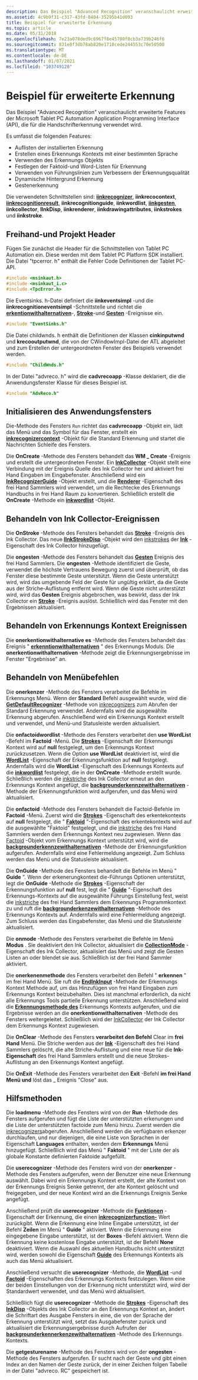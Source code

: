 ```yaml
---
description: Das Beispiel "Advanced Recognition" veranschaulicht erweiterte Features der Microsoft Tablet PC Automation Application Programming Interface (API), die für die Handschrifterkennung verwendet wird.
ms.assetid: 4c9b9f31-c317-43fd-8404-35295b41d093
title: Beispiel für erweiterte Erkennung
ms.topic: article
ms.date: 05/31/2018
ms.openlocfilehash: 7e23a078ded9c6967f8e45780f8cb3a739b246f6
ms.sourcegitcommit: 831e8f3db78ab820e1710cede244553c70e50500
ms.translationtype: MT
ms.contentlocale: de-DE
ms.lasthandoff: 01/07/2021
ms.locfileid: "103749120"
---
```

# <a name="advanced-recognition-sample"></a>Beispiel für erweiterte Erkennung

Das Beispiel "Advanced Recognition" veranschaulicht erweiterte Features der Microsoft Tablet PC Automation Application Programming Interface (API), die für die Handschrifterkennung verwendet wird.

Es umfasst die folgenden Features:

-   Auflisten der installierten Erkennung
-   Erstellen eines Erkennungs Kontexts mit einer bestimmten Sprache
-   Verwenden des Erkennungs Objekts
-   Festlegen der Faktoid-und Word-Listen für Erkennung
-   Verwenden von Führungslinien zum Verbessern der Erkennungsqualität
-   Dynamische Hintergrund Erkennung
-   Gestenerkennung

Die verwendeten Schnittstellen sind: [**iinkrecognizer**](/windows/desktop/api/msinkaut/nn-msinkaut-iinkrecognizer), **iinkrecocontext**, [**iinkrecognitionresult**](/windows/desktop/api/msinkaut/nn-msinkaut-iinkrecognitionresult), **iinkrecognitionguide**, **iinkwordlist**, [**iinkgesten**](/windows/desktop/api/msinkaut/nn-msinkaut-iinkgesture), **iinkcollector**, **IInkDisp**, **iinkrenderer**, **iinkdrawingattributes**, **iinkstrokes** und **iinkstroke**.

## <a name="ink-and-project-headers"></a>Freihand-und Projekt Header

Fügen Sie zunächst die Header für die Schnittstellen von Tablet PC Automation ein. Diese werden mit dem Tablet PC Platform SDK installiert. Die Datei "tpcerror. h" enthält die Fehler Code Definitionen der Tablet PC-API.


```C++
#include <msinkaut.h>
#include <msinkaut_i.c>
#include <TpcError.h>
```



Die Eventsinks. h-Datei definiert die **iinkeventsimpl** -und die **iinkrecognitioneventsimpl** -Schnittstelle und richtet die [**erkentionwithalternativen**](inkrecognizercontext-recognitionwithalternates.md)-, [**Stroke**](inkcollector-stroke.md)-und [**Gesten**](inkcollector-gesture.md) -Ereignisse ein.


```C++
#include "EventSinks.h"
```



Die Datei childwnds. h enthält die Definitionen der Klassen **cinkinputwnd** und **krecooutputwnd**, die von der CWindowImpl-Datei der ATL abgeleitet und zum Erstellen der untergeordneten Fenster des Beispiels verwendet werden.


```C++
#include "ChildWnds.h"
```



In der Datei "advreco. h" wird die **cadvrecoapp** -Klasse deklariert, die die Anwendungsfenster Klasse für dieses Beispiel ist.


```C++
#include "AdvReco.h"
```



## <a name="initializing-the-application-window"></a>Initialisieren des Anwendungsfensters

Die-Methode des Fensters `Run` richtet das **cadvrecoapp** -Objekt ein, lädt das Menü und das Symbol für das Fenster, erstellt ein [**inkrecognizercontext**](inkrecognizercontext-class.md) -Objekt für die Standard Erkennung und startet die Nachrichten Schleife des Fensters.

Die **OnCreate** -Methode des Fensters behandelt das **WM \_ Create** -Ereignis und erstellt die untergeordneten Fenster. Ein [**InkCollector**](inkcollector-class.md) -Objekt stellt eine Verbindung mit der Ereignis Quelle des Ink Collector her und aktiviert frei Hand Eingaben im Eingabefenster. Anschließend wird ein [**InkRecognizerGuide**](inkrecognizerguide-class.md) -Objekt erstellt, und die [**Renderer**](/windows/desktop/api/msinkaut/nf-msinkaut-iinkcollector-get_renderer) -Eigenschaft des frei Hand Sammlers wird verwendet, um die Rechtecke des Erkennungs Handbuchs in frei Hand Raum zu konvertieren. Schließlich erstellt die **OnCreate** -Methode ein [**inkwordlist**](inkwordlist-class.md) -Objekt.

## <a name="handling-ink-collector-events"></a>Behandeln von Ink Collector-Ereignissen

Die **OnStroke** -Methode des Fensters behandelt das [**Stroke**](inkcollector-stroke.md) -Ereignis des Ink Collector. Das neue [**IInkStrokeDisp**](/windows/desktop/api/msinkaut/nn-msinkaut-iinkstrokedisp) -Objekt wird den [inkstrokes](/previous-versions/windows/desktop/legacy/ms703293(v=vs.85)) der [**Ink**](/windows/desktop/api/msinkaut/nf-msinkaut-iinkcollector-get_ink) -Eigenschaft des Ink Collector hinzugefügt.

Die **ongesten** -Methode des Fensters behandelt das [**Gesten**](inkcollector-gesture.md) Ereignis des frei Hand Sammlers. Die **ongesten** -Methode identifiziert die Geste, verwendet die höchste Vertrauens Bewegung zuerst und überprüft, ob das Fenster diese bestimmte Geste unterstützt. Wenn die Geste unterstützt wird, wird das umgebende Feld der Geste für ungültig erklärt, da die Geste aus der Striche-Auflistung entfernt wird. Wenn die Geste nicht unterstützt wird, wird das **Gesten** Ereignis abgebrochen, was bewirkt, dass der Ink Collector ein [**Stroke**](inkcollector-stroke.md) -Ereignis auslöst. Schließlich wird das Fenster mit den Ergebnissen aktualisiert.

## <a name="handling-recognizer-context-events"></a>Behandeln von Erkennungs Kontext Ereignissen

Die **onerkentionwithalternative es** -Methode des Fensters behandelt das Ereignis " [**erkenntionwithalternativen**](inkrecognizercontext-recognitionwithalternates.md) " des Erkennungs Moduls. Die **onerkentionwithalternativen** -Methode zeigt die Erkennungsergebnisse im Fenster "Ergebnisse" an.

## <a name="handling-menu-commands"></a>Behandeln von Menübefehlen

Die **onerkenzer** -Methode des Fensters verarbeitet die Befehle im Erkennungs Menü. Wenn der **Standard** Befehl ausgewählt wurde, wird die [**GetDefaultRecognizer**](/windows/desktop/api/msinkaut/nf-msinkaut-iinkrecognizers-getdefaultrecognizer) -Methode von [inkrecognizers](/previous-versions/windows/desktop/legacy/ms702438(v=vs.85)) zum Abrufen der Standard Erkennung verwendet. Andernfalls wird die ausgewählte Erkennung abgerufen. Anschließend wird ein Erkennungs Kontext erstellt und verwendet, und Menü-und Statusleiste werden aktualisiert.

Die **onfactoidwordlist** -Methode des Fensters verarbeitet den **use WordList** -Befehl im **Factoid** -Menü. Die [**Strokes**](/windows/desktop/api/msinkaut15/nf-msinkaut15-iinkdivisionresult-get_strokes) -Eigenschaft der Erkennungs Kontext wird auf **null** festgelegt, um den Erkennungs Kontext zurückzusetzen. Wenn die Option **use WordList** deaktiviert ist, wird die [**WordList**](/windows/desktop/api/msinkaut/nf-msinkaut-iinkrecognizercontext-get_wordlist) -Eigenschaft der Erkennungsfunktion auf **null** festgelegt. Andernfalls wird die **WordList** -Eigenschaft des Erkennungs Kontexts auf die [**inkwordlist**](inkwordlist-class.md) festgelegt, die in der **OnCreate** -Methode erstellt wurde. Schließlich werden die [inkstriche](/previous-versions/windows/desktop/legacy/ms703293(v=vs.85)) des Ink Collector erneut an den Erkennungs Kontext angefügt, die [**backgrounderkennzewithalternativen**](/windows/desktop/api/msinkaut/nf-msinkaut-iinkrecognizercontext-backgroundrecognizewithalternates) -Methode der Erkennungsfunktion wird aufgerufen, und das Menü wird aktualisiert.

Die **onfactoid** -Methode des Fensters behandelt die Factoid-Befehle im **Factoid** -Menü. Zuerst wird die [**Strokes**](/windows/desktop/api/msinkaut15/nf-msinkaut15-iinkdivisionresult-get_strokes) -Eigenschaft des erkentekontexts auf **null** festgelegt, die " [**Faktoid**](/windows/desktop/api/msinkaut/nf-msinkaut-iinkrecognizercontext-get_factoid) "-Eigenschaft des erkentekontexts wird auf die ausgewählte "Faktoid" festgelegt, und die [inkstriche](/previous-versions/windows/desktop/legacy/ms703293(v=vs.85)) des frei Hand Sammlers werden dem Erkennungs Kontext neu zugewiesen. Wenn das [Factoid](factoid-constants.md) -Objekt vom Erkennungs Kontext unterstützt wird, wird die [**backgrounderkennzewithalternativen**](/windows/desktop/api/msinkaut/nf-msinkaut-iinkrecognizercontext-backgroundrecognizewithalternates) -Methode der Erkennungsfunktion aufgerufen. Andernfalls wird eine Fehlermeldung angezeigt. Zum Schluss werden das Menü und die Statusleiste aktualisiert.

Die **OnGuide** -Methode des Fensters behandelt die Befehle im Menü " **Guide** ". Wenn der erkenerungkontext die-Führungs Optionen unterstützt, legt die **OnGuide** -Methode die [**Strokes**](/windows/desktop/api/msinkaut15/nf-msinkaut15-iinkdivisionresult-get_strokes) -Eigenschaft der Erkennungsfunktion auf **null** fest, legt die " [**Guide**](/windows/desktop/api/msinkaut/nf-msinkaut-iinkrecognizercontext-get_guide) "-Eigenschaft des Erkennungs-Kontexts auf die ausgewählte Führungs Einstellung fest, weist die [inkstriche](/previous-versions/windows/desktop/legacy/ms703293(v=vs.85)) des frei Hand Sammlers dem Erkennungs Programmkontext zu und ruft die [**backgrounderkenzewithalternativen**](/windows/desktop/api/msinkaut/nf-msinkaut-iinkrecognizercontext-backgroundrecognizewithalternates) -Methode des Erkennungs Kontexts auf. Andernfalls wird eine Fehlermeldung angezeigt. Zum Schluss werden das Eingabefenster, das Menü und die Statusleiste aktualisiert.

Die **onmode** -Methode des Fensters verarbeitet die Befehle im Menü **Modus** . Sie deaktiviert den Ink Collector, aktualisiert die [**CollectionMode**](/windows/desktop/api/msinkaut/nf-msinkaut-iinkcollector-get_collectionmode) -Eigenschaft des Ink Collector, aktualisiert das Menü und zeigt die Gesten Listen an oder blendet sie aus. Schließlich ist der frei Hand Sammler aktiviert.

Die **onerkenenmethode** des Fensters verarbeitet den Befehl " **erkennen** " im frei Hand Menü. Sie ruft die [**EndInkInput**](/windows/desktop/api/msinkaut/nf-msinkaut-iinkrecognizercontext-endinkinput) -Methode der Erkennungs Kontext Methode auf, um das Hinzufügen von frei Hand Eingaben zum Erkennungs Kontext beizubehalten. Dies ist manchmal erforderlich, da nicht alle Erkennungs Tools partielle Erkennung unterstützen. Anschließend wird die [**Erkennungsmethode des**](/windows/desktop/api/msinkaut/nf-msinkaut-iinkrecognizercontext-recognize) Erkennungs Kontexts aufgerufen, und die Ergebnisse werden an die **onerkentionwithalternativen** -Methode des Fensters weitergeleitet. Schließlich wird der [InkCollector](/previous-versions/windows/desktop/legacy/ms703293(v=vs.85)) der Ink Collector dem Erkennungs Kontext zugewiesen.

Die **OnClear** -Methode des Fensters **verarbeitet den Befehl** Clear im **frei Hand** Menü. Die Striche werden aus der [**Ink**](/windows/desktop/api/msinkaut/nf-msinkaut-iinkcollector-get_ink) -Eigenschaft des frei Hand Sammlers gelöscht, die alte Striche-Auflistung und eine neue für die **Ink-Eigenschaft** des frei Hand Sammlers erstellt und die neue Strokes-Auflistung an den Erkennungs Kontext angefügt.

Die **OnExit** -Methode des Fensters verarbeitet den **Exit** -Befehl **im frei Hand Menü und** löst das \_ Ereignis "Close" aus.

## <a name="helper-methods"></a>Hilfsmethoden

Die **loadmenu** -Methode des Fensters wird von der **Run** -Methode des Fensters aufgerufen und fügt die Liste der unterstützten erkenungen und die Liste der unterstützten factoide zum Menü hinzu. Zuerst werden die [inkrecognizers](/previous-versions/windows/desktop/legacy/ms702438(v=vs.85))abgerufen. Anschließend werden die verfügbaren erkenzer durchlaufen, und nur diejenigen, die eine Liste von Sprachen in der Eigenschaft **Languages** enthalten, werden dem **Erkennungs** Menü hinzugefügt. Schließlich wird das Menü " **Faktoid** " mit der Liste der als globale Konstante definierten Faktoide aufgefüllt.

Die **userecognizer** -Methode des Fensters wird von der **onerkenzer** -Methode des Fensters aufgerufen, wenn der Benutzer eine neue Erkennung auswählt. Dabei wird ein Erkennungs Kontext erstellt, der alte Kontext von der Erkennungs Ereignis Senke getrennt, der alte Kontext gelöscht und freigegeben, und der neue Kontext wird an die Erkennungs Ereignis Senke angefügt.

Anschließend prüft die **userecognizer** -Methode die [**Funktionen**](/windows/desktop/api/msinkaut/nf-msinkaut-iinkrecognizer-get_capabilities) -Eigenschaft der Erkennung, die einen [**inkrecognizerfunction-**](/windows/desktop/api/msinkaut/ne-msinkaut-inkrecognizercapabilities) Wert zurückgibt. Wenn die Erkennung eine Inline Eingabe unterstützt, ist der Befehl **Zeilen** im Menü " **Guide** " aktiviert. Wenn die Erkennung eine eingegebene Eingabe unterstützt, ist der **Boxes** -Befehl aktiviert. Wenn die Erkennung keine kostenlose Eingabe unterstützt, ist der Befehl **None** deaktiviert. Wenn die Auswahl des aktuellen Handbuchs nicht unterstützt wird, werden sowohl die Eigenschaft [**Guide**](/windows/desktop/api/msinkaut/nf-msinkaut-iinkrecognizercontext-get_guide) des Erkennungs Kontexts als auch das Menü aktualisiert.

Anschließend versucht die **userecognizer** -Methode, die [**WordList**](/windows/desktop/api/msinkaut/nf-msinkaut-iinkrecognizercontext-get_wordlist) -und [**Factoid**](/windows/desktop/api/msinkaut/nf-msinkaut-iinkrecognizercontext-get_factoid) -Eigenschaften des Erkennungs Kontexts festzulegen. Wenn eine der beiden Einstellungen von der Erkennung nicht unterstützt wird, wird der Standardwert verwendet, und das Menü wird aktualisiert.

Schließlich fügt die **userecognizer** -Methode die [**Strokes**](/windows/desktop/api/msinkaut15/nf-msinkaut15-iinkdivisionresult-get_strokes) -Eigenschaft des [**InkDisp**](inkdisp-class.md) -Objekts des Ink Collector an den Erkennungs Kontext an, ändert die Schriftart des Ausgabe Fensters in eine, die von der Sprache der Erkennung unterstützt wird, setzt das Ausgabefenster zurück und aktualisiert die Erkennungsergebnisse durch Aufrufen der [**backgrounderkennerkenzewithalternativen**](/windows/desktop/api/msinkaut/nf-msinkaut-iinkrecognizercontext-backgroundrecognizewithalternates) -Methode des Erkennungs Kontexts.

Die **getgesturename** -Methode des Fensters wird von der **ongesten** -Methode des Fensters aufgerufen. Er sucht nach der Geste und gibt einen Index an den Namen der Geste zurück, der in einer Zeichen folgen Tabelle in der Datei "advreco. RC" gespeichert ist.

 

 
